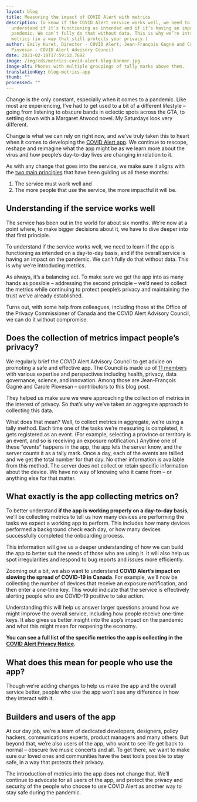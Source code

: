 ```yaml
---
layout: blog
title: Measuring the impact of COVID Alert with metrics
description: To know if the COVID Alert service works well, we need to
  understand if it’s functioning as intended and if it’s having an impact on the
  pandemic. We can’t fully do that without data. This is why we’re introducing
  metrics (in a way that still protects your privacy.)
author: Emily Kuret, Director - COVID Alert; Jean-François Gagné and Carole
  Piovesan - COVID Alert Advisory Council
date: 2021-02-10T17:59:53.769Z
image: /img/cds/metrics-covid-alert-blog-banner.jpg
image-alt: Phones with multiple groupings of tally marks above them.
translationKey: blog-metrics-app
thumb: ""
processed: ""
---
```

Change is the only constant, especially when it comes to a pandemic. Like most are experiencing, I’ve had to get used to a bit of a different lifestyle – going from listening to obscure bands in eclectic spots across the GTA, to settling down with a Margaret Atwood novel. My Saturdays look very different. 

Change is what we can rely on right now, and we’ve truly taken this to heart when it comes to developing the [COVID Alert app](https://www.canada.ca/en/public-health/services/diseases/coronavirus-disease-covid-19/covid-alert.html). We continue to rescope, reshape and reimagine what the app might be as we learn more about the virus and how people’s day-to-day lives are changing in relation to it. 

As with any change that goes into the service, we make sure it aligns with the [two main principles](https://digital.canada.ca/2020/10/02/building-an-effective-exposure-notification-service-like-covid-alert/) that have been guiding us all these months: 

1. The service must work well and 
2. The more people that use the service, the more impactful it will be.
## Understanding if the service works well 

The service has been out in the world for about six months. We’re now at a point where, to make bigger decisions about it, we have to dive deeper into that first principle. 

To understand if the service works well, we need to learn if the app is functioning as intended on a day-to-day basis, and if the overall service is having an impact on the pandemic. We can’t fully do that without data. This is why we’re introducing metrics. 

As always, it’s a balancing act. To make sure we get the app into as many hands as possible – addressing the second principle – we’d need to collect the metrics while continuing to protect people’s privacy and maintaining the trust we’ve already established. 

Turns out, with some help from colleagues, including those at the Office of the Privacy Commissioner of Canada and the COVID Alert Advisory Council, we can do it without compromise. 

## Does the collection of metrics impact people’s privacy? 

We regularly brief the COVID Alert Advisory Council to get advice on promoting a safe and effective app. The Council is made up of [11 members](https://www.ic.gc.ca/eic/site/icgc.nsf/eng/h_07694.html) with various expertise and perspectives including health, privacy, data governance, science, and innovation. Among those are Jean-François Gagné and Carole Piovesan – contributors to this blog post.

They helped us make sure we were approaching the collection of metrics in the interest of privacy. So that’s why we’ve taken an aggregate approach to collecting this data. 

What does that mean? Well, to collect metrics in aggregate, we’re using a tally method. Each time one of the tasks we’re measuring is completed, it gets registered as an event. (For example, selecting a province or territory is an event, and so is receiving an exposure notification.) Anytime one of these “events” happens in the app, the app lets the server know, and the server counts it as a tally mark. Once a day, each of the events are tallied and we get the total number for that day. No other information is available from this method. The server does not collect or retain specific information about the device. We have no way of knowing who it came from – or anything else for that matter. 
## What exactly is the app collecting metrics on? 

To better understand **if the app is working properly on a day-to-day basis**, we’ll be collecting metrics to tell us how many devices are performing the tasks we expect a working app to perform. This includes how many devices performed a background check each day, or how many devices successfully completed the onboarding process.

This information will give us a deeper understanding of how we can build the app to better suit the needs of those who are using it. It will also help us spot irregularities and respond to bug reports and issues more efficiently.
  
Zooming out a bit, we also want to understand **COVID Alert’s impact on slowing the spread of COVID-19 in Canada**. For example, we’ll now be collecting the number of devices that receive an exposure notification, and then enter a one-time key. This would indicate that the service is effectively alerting people who are COVID-19 positive to take action.

Understanding this will help us answer larger questions around how we might improve the overall service, including how people receive one-time keys. It also gives us better insight into the app’s impact on the pandemic and what this might mean for reopening the economy. 

**You can see a full list of the specific metrics the app is collecting in the [COVID Alert Privacy Notice](https://www.canada.ca/en/public-health/services/diseases/coronavirus-disease-covid-19/covid-alert/privacy-policy.html).**
## What does this mean for people who use the app? 

Though we’re adding changes to help us make the app and the overall service better, people who use the app won’t see any difference in how they interact with it. 
## Builders and users of the app

At our day job, we’re a team of dedicated developers, designers, policy hackers, communications experts, product managers and many others. But beyond that, we’re also users of the app, who want to see life get back to normal – obscure live music concerts and all. To get there, we want to make sure our loved ones and communities have the best tools possible to stay safe, in a way that protects their privacy. 

The introduction of metrics into the app does not change that. We’ll continue to advocate for all users of the app, and protect the privacy and security of the people who choose to use COVID Alert as another way to stay safe during the pandemic. 
